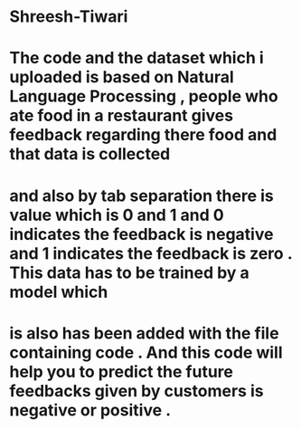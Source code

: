 # Shreesh-Tiwari
# The code and the dataset which i uploaded is based on Natural Language Processing , people who ate food in a restaurant gives feedback regarding there food and that data is collected 
# and also by tab separation there is value which is 0 and 1 and 0 indicates the feedback is negative and 1 indicates the feedback is zero . This data has to be trained by a model which 
# is also has been added with the file containing code . And this code will help you to predict the future feedbacks given by customers is negative or positive .
